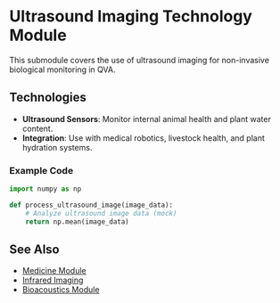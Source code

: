 # Ultrasound Imaging Technology Module

This submodule covers the use of ultrasound imaging for non-invasive biological monitoring in QVA.

## Technologies
- **Ultrasound Sensors**: Monitor internal animal health and plant water content.
- **Integration**: Use with medical robotics, livestock health, and plant hydration systems.

### Example Code
```python
import numpy as np

def process_ultrasound_image(image_data):
    # Analyze ultrasound image data (mock)
    return np.mean(image_data)
```

## See Also
- [Medicine Module](medicine.md)
- [Infrared Imaging](infrared_imaging.md)
- [Bioacoustics Module](bioacoustics.md)
